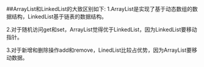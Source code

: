 ##ArrayList和LinkedList的大致区别如下:
1.ArrayList是实现了基于动态数组的数据结构，LinkedList基于链表的数据结构。 

2.对于随机访问get和set，ArrayList觉得优于LinkedList，因为LinkedList要移动指针。 

3.对于新增和删除操作add和remove，LinedList比较占优势，因为ArrayList要移动数据。